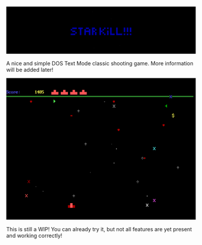 ![STAR KILL](https://raw.githubusercontent.com/PhantasarProductions/StarKill/master/Game%20Jolt/Banner.png)

A nice and simple DOS Text Mode classic shooting game.
More information will be added later!

![](https://raw.githubusercontent.com/PhantasarProductions/StarKill/master/Game%20Jolt/Screenshot1.png)

This is still a WIP! You can already try it, but not all features are yet present and working correctly!

